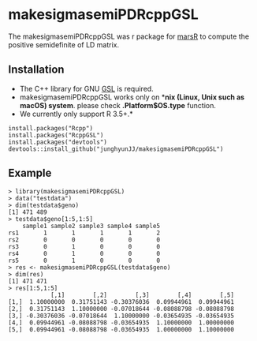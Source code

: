 # makesigmasemiPDRcppGSL
The makesigmasemiPDRcppGSL was r package for [marsR](https://github.com/junghyunJJ/marsR) to compute the positive semidefinite of LD matrix.


## Installation
- The C++ library for GNU [GSL](https://www.gnu.org/software/gsl/) is required.
- makesigmasemiPDRcppGSL works only on ***nix (Linux, Unix such as macOS) system**. please check **.Platform$OS.type** function.
- We currently only support R 3.5+.*

```
install.packages("Rcpp")
install.packages("RcppGSL")
install.packages("devtools")
devtools::install_github("junghyunJJ/makesigmasemiPDRcppGSL")
```

## Example
```
> library(makesigmasemiPDRcppGSL)
> data("testdata")
> dim(testdata$geno)
[1] 471 489
> testdata$geno[1:5,1:5]
    sample1 sample2 sample3 sample4 sample5
rs1       1       1       1       1       2
rs2       0       0       0       0       0
rs3       0       1       0       0       0
rs4       0       1       0       0       0
rs5       0       1       0       0       0
> res <- makesigmasemiPDRcppGSL(testdata$geno)
> dim(res)
[1] 471 471
> res[1:5,1:5]
            [,1]        [,2]        [,3]        [,4]        [,5]
[1,]  1.10000000  0.31751143 -0.30376036  0.09944961  0.09944961
[2,]  0.31751143  1.10000000 -0.07018644 -0.08088798 -0.08088798
[3,] -0.30376036 -0.07018644  1.10000000 -0.03654935 -0.03654935
[4,]  0.09944961 -0.08088798 -0.03654935  1.10000000  1.00000000
[5,]  0.09944961 -0.08088798 -0.03654935  1.00000000  1.10000000
```

